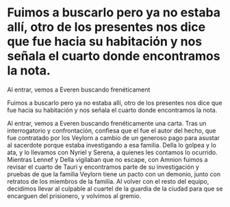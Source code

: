 # Fuimos a buscarlo pero ya no estaba allí, otro de los presentes nos dice que fue hacia su habitación y nos señala el cuarto donde encontramos la nota.

Al entrar, vemos a Everen buscando frenéticament

Fuimos a buscarlo pero ya no estaba allí, otro de los presentes nos dice que fue hacia su habitación y nos señala el cuarto donde encontramos la nota.

Al entrar, vemos a Everen buscando frenéticamente una carta. Tras un interrogatorio y confrontación, confiesa que el fue el autor del hecho, que fue contratado por los Veylorn a cambio de un generoso pago para asustar al sacerdote porque estaba investigando a esa familia. Della lo golpea y lo ata, y lo llevamos con Nyriel y Serena, a quienes les contamos lo ocurrido. Mientras Lennef y Della vigilaban que no escape, con Amnion fuimos a revisar el cuarto de Tauri y encontramos parte de su investigación y pruebas de que la familia Veylorn tiene un pacto con un demonio, junto con retratos de los miembros de la familia. Al volver con el resto del equipo, decidimos llevar al culpable al cuartel de la guardia de la ciudad para que se encarguen del prisionero, y volvimos al gremio.

